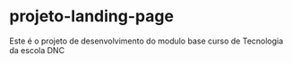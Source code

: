 # projeto-landing-page
Este é o projeto de desenvolvimento do modulo base curso de Tecnologia da escola DNC
